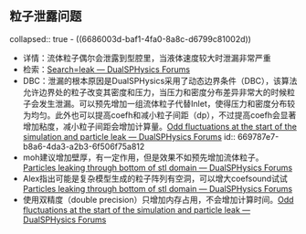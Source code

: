 ## 粒子泄露问题
collapsed:: true
	- ((6686003d-baf1-4fa0-8a8c-d6799c81002d))
- 详情：流体粒子偶尔会泄露到型腔里，当液体速度较大时泄漏非常严重
- 检索：[Search=leak — DualSPHysics Forums](https://forums.dual.sphysics.org/search?Page=&Search=leak)
- DBC：泄漏的根本原因是DualSPHysics采用了动态边界条件（DBC），该算法允许边界处的粒子改变其密度和压力，当压力和密度分布差异非常大的时候粒子会发生泄漏。可以预先增加一组流体粒子代替Inlet，使得压力和密度分布较为均匀。此外也可以提高coefh和减小粒子间距（dp），不过提高coefh会显著增加粘度，减小粒子间距会增加计算量。[Odd fluctuations at the start of the simulation and particle leak — DualSPHysics Forums](https://forums.dual.sphysics.org/discussion/882/odd-fluctuations-at-the-start-of-the-simulation-and-particle-leak)
  id:: 669787e7-b8a6-4da3-a2b3-6f506f75a812
- moh建议增加壁厚，有一定作用，但是效果不如预先增加流体粒子。 [Particles leaking through bottom of stl domain — DualSPHysics Forums](https://forums.dual.sphysics.org/discussion/comment/1482#Comment_1482)
- Alex指出可能是复杂模型生成的粒子阵列有空洞，可以增大coefsound试试 [Particles leaking through bottom of stl domain — DualSPHysics Forums](https://forums.dual.sphysics.org/discussion/comment/1482#Comment_1482)
- 使用双精度（double precision）只增加内存占用，不会增加计算时间。[Odd fluctuations at the start of the simulation and particle leak — DualSPHysics Forums](https://forums.dual.sphysics.org/discussion/882/odd-fluctuations-at-the-start-of-the-simulation-and-particle-leak)